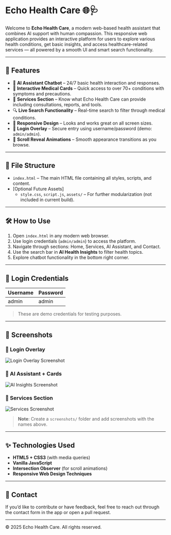 # Echo Health Care 🌐🩺

Welcome to **Echo Health Care**, a modern web-based health assistant that combines AI support with human compassion. This responsive web application provides an interactive platform for users to explore various health conditions, get basic insights, and access healthcare-related services — all powered by a smooth UI and smart search functionality.

---

## 🚀 Features

- 🧠 **AI Assistant Chatbot** – 24/7 basic health interaction and responses.
- 🏥 **Interactive Medical Cards** – Quick access to over 70+ conditions with symptoms and precautions.
- 💼 **Services Section** – Know what Echo Health Care can provide including consultations, reports, and tools.
- 🔍 **Live Search Functionality** – Real-time search to filter through medical conditions.
- 📱 **Responsive Design** – Looks and works great on all screen sizes.
- 🔐 **Login Overlay** – Secure entry using username/password (demo: `admin/admin`).
- 💬 **Scroll Reveal Animations** – Smooth appearance transitions as you browse.

---

## 📂 File Structure

- `index.html` – The main HTML file containing all styles, scripts, and content.
- [Optional Future Assets]
  - `style.css`, `script.js`, `assets/` – For further modularization (not included in current build).

---

## 🛠 How to Use

1. Open `index.html` in any modern web browser.
2. Use login credentials (`admin/admin`) to access the platform.
3. Navigate through sections: Home, Services, AI Assistant, and Contact.
4. Use the search bar in **AI Health Insights** to filter health topics.
5. Explore chatbot functionality in the bottom right corner.

---

## 🔐 Login Credentials

| Username | Password |
|----------|----------|
| admin    | admin    |

> These are demo credentials for testing purposes.

---

## 📸 Screenshots

### 🔐 Login Overlay
![Login Overlay Screenshot](./screenshots/login.png)

### 🧠 AI Assistant + Cards
![AI Insights Screenshot](./screenshots/ai-insights.png)

### 🏥 Services Section
![Services Screenshot](./screenshots/services.png)

> **Note**: Create a `screenshots/` folder and add screenshots with the names above.

---

## ✨ Technologies Used

- **HTML5 + CSS3** (with media queries)
- **Vanilla JavaScript**
- **Intersection Observer** (for scroll animations)
- **Responsive Web Design Techniques**

---

## 📧 Contact

If you’d like to contribute or have feedback, feel free to reach out through the contact form in the app or open a pull request.

---

© 2025 Echo Health Care. All rights reserved.
